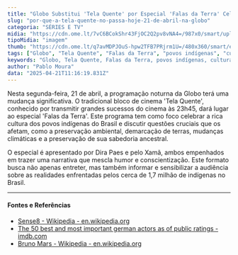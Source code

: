 ```yaml
---
title: "Globo Substitui 'Tela Quente' por Especial 'Falas da Terra' Celebrando Cultura Indígena"
slug: "por-que-a-tela-quente-no-passa-hoje-21-de-abril-na-globo"
categoria: "SÉRIES E TV"
midia: "https://cdn.ome.lt/7vC6BCokShr43FjOC2Q2pv8vNA4=/987x0/smart/uploads/conteudo/fotos/telaquente_RhY1xPE.jpg"
tipoMidia: "imagem"
thumb: "https://cdn.ome.lt/q7avMDPJOuS-hpw2TFB7PRjrm1U=/480x360/smart/extras/conteudos/telaquente_l8sXa1k.jpg"
tags: ["Globo", "Tela Quente", "Falas da Terra", "povos indígenas", "cultura indígena", "preservação ambiental", "Dira Paes", "mudanças climáticas"]
keywords: "Globo, Tela Quente, Falas da Terra, povos indígenas, cultura indígena, preservação ambiental, Dira Paes, mudanças climáticas"
author: "Pablo Moura"
data: "2025-04-21T11:16:19.831Z"
---
```


Nesta segunda-feira, 21 de abril, a programação noturna da Globo terá uma mudança significativa. O tradicional bloco de cinema 'Tela Quente', conhecido por transmitir grandes sucessos do cinema às 23h45, dará lugar ao especial 'Falas da Terra'. Este programa tem como foco celebrar a rica cultura dos povos indígenas do Brasil e discutir questões cruciais que os afetam, como a preservação ambiental, demarcação de terras, mudanças climáticas e a preservação de sua sabedoria ancestral.

O especial é apresentado por Dira Paes e pelo Xamã, ambos empenhados em trazer uma narrativa que mescla humor e conscientização. Este formato busca não apenas entreter, mas também informar e sensibilizar a audiência sobre as realidades enfrentadas pelos cerca de 1,7 milhão de indígenas no Brasil.

---

#### Fontes e Referências

- [Sense8 - Wikipedia - en.wikipedia.org](https://en.wikipedia.org/wiki/Sense8)
- [The 50 best and most important german actors as of public ratings - imdb.com](https://www.imdb.com/list/ls058452602/)
- [Bruno Mars - Wikipedia - en.wikipedia.org](https://en.wikipedia.org/wiki/Bruno_Mars)